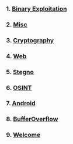 ### 1. [Binary Exploitation](##)
### 2. [Misc](/infosecians/misc/)
### 3. [Cryptography](##)
### 4. [Web](##)
### 5. [Stegno](##)
### 6. [OSINT](##)
### 7. [Android](##)
### 8. [BufferOverflow](##)
### 9. [Welcome](##)
